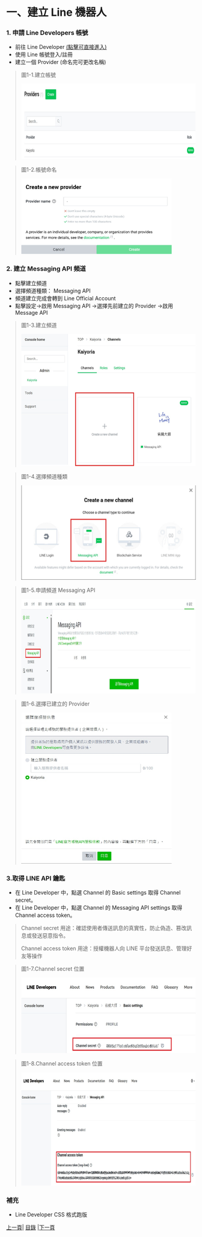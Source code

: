# 一、建立 Line 機器人

### 1. 申請 Line Developers 帳號
* 前往 Line Developer [(點擊可直接進入)](https://developers.line.biz/zh-hant/)
* 使用 Line 帳號登入/註冊
* 建立一個 Provider (命名完可更改名稱)

>圖1-1.建立帳號
>
><img src="Photos/RAG_01.jpg" alt="RAG流程圖" width="800" height="200"/>

>圖1-2.帳號命名
>
><img src="Photos/RAG_02.jpg" alt="RAG流程圖" width="400" height="200"/>

### 2. 建立 Messaging API 頻道
* 點擊建立頻道
* 選擇頻道種類： Messaging API
* 頻道建立完成會轉到 Line Official Account
* 點擊設定->啟用 Messaging API ->選擇先前建立的 Provider ->啟用 Message API

>圖1-3.建立頻道
>
><img src="Photos/RAG_03.jpg" alt="RAG流程圖" width="600" height="350"/>

>圖1-4.選擇頻道種類
>
><img src="Photos/RAG_04.jpg" alt="RAG流程圖" width="500" height="250"/>

>圖1-5.申請頻道 Messaging API
>
><img src="Photos/RAG_05.jpg" alt="RAG流程圖" width="1000" height="250"/>

>圖1-6.選擇已建立的 Provider
>
><img src="Photos/RAG_06.jpg" alt="RAG流程圖" width="400" height="400"/>
### 3.取得 LINE API 鑰匙
* 在 Line Developer 中，點選 Channel 的 Basic settings 取得 Channel secret。
* 在 Line Developer 中，點選 Channel 的 Messaging API settings 取得 Channel access token。
> Channel secret 用途：確認使用者傳送訊息的真實性，防止偽造、篡改訊息或發送惡意指令。
> 
> Channel access token 用途：授權機器人向 LINE 平台發送訊息、管理好友等操作

>圖1-7.Channel secret 位置
>
><img src="Photos/RAG_09.jpg" alt="RAG流程圖" width="500" height="200"/>

>圖1-8.Channel access token 位置
>
><img src="Photos/RAG_08.jpg" alt="RAG流程圖" width="700" height="300"/>
### 補充
* Line Developer CSS 格式跑版

[上一頁](README.md)| [目錄](README.md) |[下一頁](STEP_2.md)
